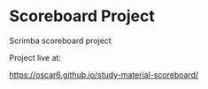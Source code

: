 # Scoreboard Project

Scrimba scoreboard project

Project live at:

https://oscar6.github.io/study-material-scoreboard/
